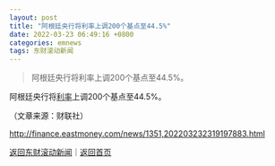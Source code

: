 ```yaml
---
layout: post
title: "阿根廷央行将利率上调200个基点至44.5%"
date: 2022-03-23 06:49:16 +0800
categories: emnews
tags: 东财滚动新闻
---
```

> 阿根廷央行将利率上调200个基点至44.5%。

<p>阿根廷央行将<span id="Info.344"><a href="http://data.eastmoney.com/cjsj/yhll.html" class="infokey">利率</a></span>上调200个基点至44.5%。</p><p class="em_media">（文章来源：财联社）</p>

<http://finance.eastmoney.com/news/1351,202203232319197883.html>

[返回东财滚动新闻](//finews.withounder.com/emnews/)｜[返回首页](//finews.withounder.com/)
